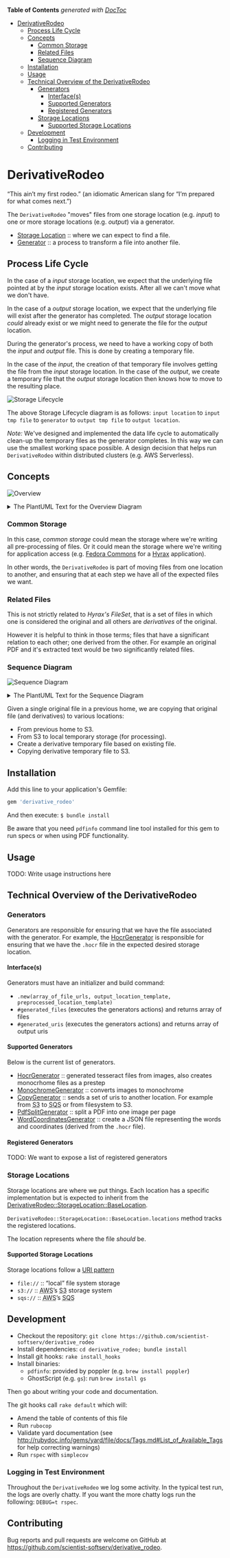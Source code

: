 <!-- START doctoc generated TOC please keep comment here to allow auto update -->
<!-- DON'T EDIT THIS SECTION, INSTEAD RE-RUN doctoc TO UPDATE -->
**Table of Contents**  *generated with [DocToc](https://github.com/thlorenz/doctoc)*

- [DerivativeRodeo](#derivativerodeo)
  - [Process Life Cycle](#process-life-cycle)
  - [Concepts](#concepts)
    - [Common Storage](#common-storage)
    - [Related Files](#related-files)
    - [Sequence Diagram](#sequence-diagram)
  - [Installation](#installation)
  - [Usage](#usage)
  - [Technical Overview of the DerivativeRodeo](#technical-overview-of-the-derivativerodeo)
    - [Generators](#generators)
      - [Interface(s)](#interfaces)
      - [Supported Generators](#supported-generators)
      - [Registered Generators](#registered-generators)
    - [Storage Locations](#storage-locations)
      - [Supported Storage Locations](#supported-storage-locations)
  - [Development](#development)
    - [Logging in Test Environment](#logging-in-test-environment)
  - [Contributing](#contributing)

<!-- END doctoc generated TOC please keep comment here to allow auto update -->

# DerivativeRodeo

“This ain’t my first rodeo.” (an idiomatic American slang for “I’m prepared for what comes next.”)

The `DerivativeRodeo` "moves" files from one storage location (e.g. *input*) to one or more storage locations (e.g. *output*) via a generator.

- [Storage Location](./lib/derivative_rodeo/storage_locations/base_location.rb) :: where we can expect to find a file.
- [Generator](./lib/derivative_rodeo/generators/base_generator.rb) :: a process to transform a file into another file.

## Process Life Cycle

In the case of a *input* storage location, we expect that the underlying file pointed at by the *input* storage location exists.  After all we can't move what we don't have.

In the case of a *output* storage location, we expect that the underlying file will exist after the generator has completed.  The *output* storage location *could* already exist or we might need to generate the file for the *output* location.

During the generator's process, we need to have a working copy of both the *input* and *output* file.  This is done by creating a temporary file.

In the case of the *input*, the creation of that temporary file involves getting the file from the *input* storage location.  In the case of the *output*, we create a temporary file that the *output* storage location then knows how to move to the resulting place.

![Storage Lifecycle](./artifacts/derivative_rodeo-generator_storage_lifecycle.png)

The above Storage Lifecycle diagram is as follows: `input location` to `input tmp file` to `generator` to `output tmp file` to `output location`.

*Note:* We've designed and implemented the data life cycle to automatically clean-up the temporary files as the generator completes.  In this way we can use the smallest working space possible.  A design decision that helps run `DerivativeRodeo` within distributed clusters (e.g. AWS Serverless).

## Concepts

![Overview](./artifacts/derivative_rodeo-overview.png)

<details>
<summary>The PlantUML Text for the Overview Diagram</summary>

```plantuml
@startuml
!theme amiga

cloud "Source 1" as S1
cloud "Source 2" as S2
cloud "Source 3" as S3

storage "IMAGEs" as IMAGEs
storage "HOCRs" as HOCRs
storage "TXTs" as TXTs

control Preprocess as G1

S1 -down-> G1
S2 -down-> G1
S3 -down-> G1

G1 -down-> IMAGEs
G1 -down-> HOCRs
G1 -down-> TXTs

control Import as I1

IMAGEs -down-> I1
HOCRs -down-> I1
TXTs -down-> I1

package FileSet as FileSet1 {
	file Image1
	file Hocr1
	file Txt1
}
package FileSet as FileSet2 {
	file Image2
	file Hocr2
	file Txt2
}

I1 -down-> FileSet1
I1 -down-> FileSet2

@enduml

```

</details>

### Common Storage

In this case, <dfn>common storage</dfn> could mean the storage where we're writing all pre-processing of files.  Or it could mean the storage where we're writing for application access (e.g. [Fedora Commons](https://fedora.lyrasis.org) for a [Hyrax](https://github.com/samvera/hyrax) application).

In other words, the `DerivativeRodeo` is part of moving files from one location to another, and ensuring that at each step we have all of the expected files we want.

### Related Files

This is not strictly related to <dfn>Hyrax's FileSet</dfn>, that is a set of files in which one is considered the original and all others are _derivatives_ of the original.

However it is helpful to think in those terms; files that have a significant relation to each other; one derived from the other.  For example an original PDF and it's extracted text would be two significantly related files.

### Sequence Diagram

![Sequence Diagram](./artifacts/derivative_rodeo-sequence-diagram.png)

<details>
<summary>The PlantUML Text for the Sequence Diagram</summary>

```plantuml
@startuml
!theme amiga

actor Instigator
database S3
control AWS
queue SQS
control SpaceStone
control DerivativeRodeo
collections From
collections To
Instigator -> S3 : "Upload bucket\nof files associated\n with FileSet"
S3 -> AWS : "AWS enqueues\nthe bucket"
AWS -> SQS : "AWS adds to SQS"
SQS -> SpaceStone : "SQS invokes\nSpaceStone method"
SpaceStone -> DerivativeRodeo : "SpaceStone calls\n DerivativeRodeo"
DerivativeRodeo --> S3 : "Request file for\ntemporary processing"
S3 --> From : "Write requested\n file to\ntemporary storage"
DerivativeRodeo <-- From
DerivativeRodeo -> To : "Generate derivative\n writing to local\n processing storage."
To --> S3 : "Write file\n to S3 Bucket"
DerivativeRodeo <-- To : "Return to DerivativeRodeo\n with generated URIs"
SpaceStone <- DerivativeRodeo : "Return generated\n URIs"
SpaceStone -> SQS : "Optionally enqueue\nfurther work"
@enduml
```
</details>

Given a single original file in a previous home, we are copying that original file (and derivatives) to various locations:

- From previous home to S3.
- From S3 to local temporary storage (for processing).
- Create a derivative temporary file based on existing file.
- Copying derivative temporary file to S3.

## Installation

Add this line to your application's Gemfile:

```ruby
gem 'derivative_rodeo'
```

And then execute: `$ bundle install`

Be aware that you need `pdfinfo` command line tool installed for this gem to run specs or when using PDF functionality.

## Usage

TODO: Write usage instructions here

## Technical Overview of the DerivativeRodeo

### Generators

Generators are responsible for ensuring that we have the file associated with the generator.  For example, the [HocrGenerator](./lib/derivative_rodeo/generators/hocr_generator.rb) is responsible for ensuring that we have the `.hocr` file in the expected desired storage location.

#### Interface(s)

Generators must have an initializer and build command:

- `.new(array_of_file_urls, output_location_template, preprocessed_location_template)`
- `#generated_files` (executes the generators actions) and returns array of files
- `#generated_uris` (executes the generators actions) and returns array of output uris

#### Supported Generators

Below is the current list of generators.

- [HocrGenerator](./lib/derivative_rodeo/generators/hocr_generator.rb) :: generated tesseract files from images, also creates monocrhome files as a prestep
- [MonochromeGenerator](./lib/derivative_rodeo/generators/monochrome_generator.rb) :: converts images to monochrome
- [CopyGenerator](./lib/derivative_rodeo/generators/copy_generator.rb) :: sends a set of uris to another location. For example from <abbr title="Simple Storage Service">S3</abbr> to <abbr title="Simple Queue Service">SQS</abbr> or from filesystem to S3.
- [PdfSplitGenerator](./lib/derivative_rodeo/generators/pdf_split_generator.rb) :: split a PDF into one image per page
- [WordCoordinatesGenerator](./lib/derivative_rodeo/generators/word_coordinates_generator.rb) :: create a JSON file representing the words and coordinates (derived from the `.hocr` file).

#### Registered Generators

TODO: We want to expose a list of registered generators

### Storage Locations

Storage locations are where we put things.  Each location has a specific implementation but is expected to inherit from the  [DerivativeRodeo::StorageLocation::BaseLocation](./lib/derivative_rodeo/storage_adapters/base_adapter.rb).

`DerivativeRodeo::StorageLocation::BaseLocation.locations` method tracks the registered locations.

The location represents where the file *should* be.

#### Supported Storage Locations

Storage locations follow a [URI pattern](https://en.wikipedia.org/wiki/Uniform_Resource_Identifier#Example_URIs)

- `file://` :: “local” file system storage
- `s3://` :: <abbr title="Amazon Web Service">AWS</abbr>’s <abbr title="Simple Storage Service">S3</abbr> storage system
- `sqs://` :: <abbr title="Amazon Web Service">AWS</abbr>’s <abbr title="Simple Queue Service">SQS</abbr>

## Development

- Checkout the repository: `git clone https://github.com/scientist-softserv/derivative_rodeo`
- Install dependencies: `cd derivative_rodeo; bundle install`
- Install git hooks: `rake install_hooks`
- Install binaries:
  - `pdfinfo`: provided by poppler (e.g. `brew install poppler`)
  - GhostScript (e.g. `gs`): run `brew install gs`

Then go about writing your code and documentation.

The git hooks call `rake default` which will:

- Amend the table of contents of this file
- Run `rubocop`
- Validate yard documentation (see http://rubydoc.info/gems/yard/file/docs/Tags.md#List_of_Available_Tags for help correcting warnings)
- Run `rspec` with `simplecov`

### Logging in Test Environment

Throughout the `DerivativeRodeo` we log some activity.  In the typical test run, the logs are overly chatty.  If you want the more chatty logs run the following: `DEBUG=t rspec`.

## Contributing

Bug reports and pull requests are welcome on GitHub at https://github.com/scientist-softserv/derivative_rodeo.
